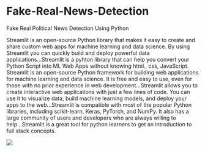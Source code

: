 # Fake-Real-News-Detection
Fake Real Political News Detection Using Python


Streamlit is an open-source Python library that makes it easy to create and share custom web apps for machine learning and data science. By using Streamlit you can quickly build and deploy powerful data applications...Streamlit is a pyhton library that can help you convert your Python Script into ML Web Apps without knowing html., css, JavaScript.
Streamlit is an open-source Python framework for building web applications for machine learning and data science. It is free and easy to use, even for those with no prior experience in web development...Streamlit allows you to create interactive web applications with just a few lines of code. You can use it to visualize data, build machine learning models, and deploy your apps to the web...Streamlit is compatible with most of the popular Python libraries, including scikit-learn, Keras, PyTorch, and NumPy. It also has a large community of users and developers who are always willing to help...Streamlit is a great tool for python learners to get an introduction to full stack concepts.






![](https://miro.medium.com/v2/resize:fit:1200/0*j8sJVfiGI2NF4EZP.png)
